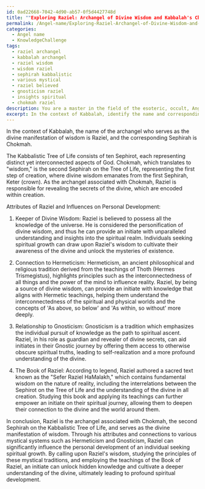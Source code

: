 ```yaml
---
id: 0ad22668-7042-4d90-ab57-0f5d4427748d
title: ""Exploring Raziel: Archangel of Divine Wisdom and Kabbalah's Chokmah""
permalink: /Angel-name/Exploring-Raziel-Archangel-of-Divine-Wisdom-and-Kabbalahs-Chokmah/
categories:
  - Angel name
  - KnowledgeChallenge
tags:
  - raziel archangel
  - kabbalah archangel
  - raziel wisdom
  - wisdom raziel
  - sephirah kabbalistic
  - various mystical
  - raziel believed
  - gnosticism raziel
  - insights spiritual
  - chokmah raziel
description: You are a master in the field of the esoteric, occult, Angel name and Education. You are a writer of tests, challenges, books and deep knowledge on Angel name for initiates and students to gain deep insights and understanding from. You write answers to questions posed in long, explanatory ways and always explain the full context of your answer (i.e., related concepts, formulas, examples, or history), as well as the step-by-step thinking process you take to answer the challenges. Be rigorous and thorough, and summarize the key themes, ideas, and conclusions at the end.
excerpt: In the context of Kabbalah, identify the name and corresponding Sephirah of the archangel who serves as the divine manifestation of wisdom, and explain how this angel's attributes and connections to various mystical systems (such as Hermeticism and Gnosticism) could influence the personal development of an initiate seeking spiritual growth.
---
```

In the context of Kabbalah, the name of the archangel who serves as the divine manifestation of wisdom is Raziel, and the corresponding Sephirah is Chokmah.

The Kabbalistic Tree of Life consists of ten Sephirot, each representing distinct yet interconnected aspects of God. Chokmah, which translates to "wisdom," is the second Sephirah on the Tree of Life, representing the first step of creation, where divine wisdom emanates from the first Sephirah, Keter (crown). As the archangel associated with Chokmah, Raziel is responsible for revealing the secrets of the divine, which are encoded within creation.

Attributes of Raziel and Influences on Personal Development:

1. Keeper of Divine Wisdom: Raziel is believed to possess all the knowledge of the universe. He is considered the personification of divine wisdom, and thus he can provide an initiate with unparalleled understanding and insights into the spiritual realm. Individuals seeking spiritual growth can draw upon Raziel's wisdom to cultivate their awareness of the divine and unlock the mysteries of existence.

2. Connection to Hermeticism: Hermeticism, an ancient philosophical and religious tradition derived from the teachings of Thoth (Hermes Trismegistus), highlights principles such as the interconnectedness of all things and the power of the mind to influence reality. Raziel, by being a source of divine wisdom, can provide an initiate with knowledge that aligns with Hermetic teachings, helping them understand the interconnectedness of the spiritual and physical worlds and the concepts of 'As above, so below' and 'As within, so without' more deeply.

3. Relationship to Gnosticism: Gnosticism is a tradition which emphasizes the individual pursuit of knowledge as the path to spiritual ascent. Raziel, in his role as guardian and revealer of divine secrets, can aid initiates in their Gnostic journey by offering them access to otherwise obscure spiritual truths, leading to self-realization and a more profound understanding of the divine.

4. The Book of Raziel: According to legend, Raziel authored a sacred text known as the "Sefer Raziel HaMalakh," which contains fundamental wisdom on the nature of reality, including the interrelations between the Sephirot on the Tree of Life and the understanding of the divine in all creation. Studying this book and applying its teachings can further empower an initiate on their spiritual journey, allowing them to deepen their connection to the divine and the world around them.

In conclusion, Raziel is the archangel associated with Chokmah, the second Sephirah on the Kabbalistic Tree of Life, and serves as the divine manifestation of wisdom. Through his attributes and connections to various mystical systems such as Hermeticism and Gnosticism, Raziel can significantly influence the personal development of an individual seeking spiritual growth. By calling upon Raziel's wisdom, studying the principles of these mystical traditions, and employing the teachings of the Book of Raziel, an initiate can unlock hidden knowledge and cultivate a deeper understanding of the divine, ultimately leading to profound spiritual development.
